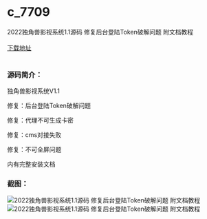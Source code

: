 # c_7709
2022独角兽影视系统1.1源码 修复后台登陆Token破解问题 附文档教程
<br/></br>
[下载地址](https://www.uuid2.com/7709.html "下载地址")
<br/></br>
<h3>源码简介：</h3>
<p>独角兽影视系统V1.1<p>
<p>修复：后台登陆Token破解问题<p>
<p>修复：代理不可生成卡密<p>
<p>修复：cms对接失败<p>
<p>修复：不可全屏问题<p>
<p>内有完整安装文档<p>
<h3>截图：</h3>
<img src="https://www.uuid2.com/wp-content/uploads/img/uimage/841646017043.png" alt="2022独角兽影视系统1.1源码 修复后台登陆Token破解问题 附文档教程"><img src="https://www.uuid2.com/wp-content/uploads/img/uimage/77811646017044.png" alt="2022独角兽影视系统1.1源码 修复后台登陆Token破解问题 附文档教程">
